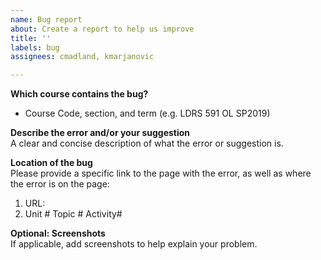 ```yaml
---
name: Bug report
about: Create a report to help us improve
title: ''
labels: bug
assignees: cmadland, kmarjanovic

---
```


**Which course contains the bug?**  
- Course Code, section, and term (e.g. LDRS 591 OL SP2019)
 
 
**Describe the error and/or your suggestion**  
A clear and concise description of what the error or suggestion is.
 
 
**Location of the bug**  
Please provide a specific link to the page with the error, as well as where the error is on the page:
1. URL:  
2. Unit #         Topic #         Activity#  
 
**Optional: Screenshots**  
If applicable, add screenshots to help explain your problem.
 
